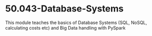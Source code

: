 # 50.043-Database-Systems

This module teaches the basics of Database Systems (SQL, NoSQL, calculating costs etc) and Big Data handling with PySpark
